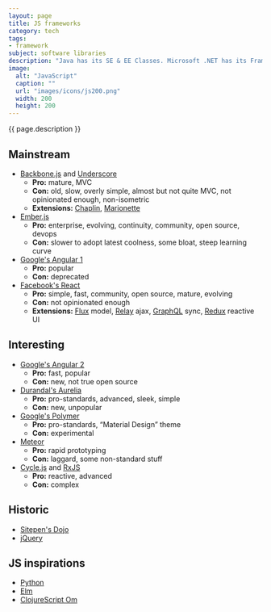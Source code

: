```yaml
---
layout: page
title: JS frameworks
category: tech
tags:
- framework
subject: software libraries
description: "Java has its SE & EE Classes. Microsoft .NET has its Framework Class Library. Ruby has its Rails. And JavaScript? has a multiverse of frameworks."
image:
  alt: "JavaScript"
  caption: ""
  url: "images/icons/js200.png"
  width: 200
  height: 200
---
```


{{ page.description }}

Mainstream
----------
* [Backbone.js](http://backbonejs.org/) and [Underscore](http://underscorejs.org/)
    * __Pro:__ mature, MVC
    * __Con:__ old, slow, overly simple, almost but not quite MVC, not opinionated enough, non-isometric
    * __Extensions:__ [Chaplin](http://chaplinjs.org/), [Marionette](http://marionettejs.com/)
* [Ember.js](http://emberjs.com/)
    * __Pro:__ enterprise, evolving, continuity, community, open source, devops
    * __Con:__ slower to adopt latest coolness, some bloat, steep learning curve
* [Google's Angular 1](https://angularjs.org/)
    * __Pro:__ popular
    * __Con:__ deprecated
* [Facebook's React](https://facebook.github.io/react/)
    * __Pro:__ simple, fast, community, open source, mature, evolving
    * __Con:__ not opinionated enough
    * __Extensions:__ [Flux](https://facebook.github.io/flux/) model, [Relay](https://facebook.github.io/relay/) ajax, [GraphQL](http://graphql.org/) sync, [Redux](http://redux.js.org/) reactive UI

Interesting
-----------
* [Google's Angular 2](https://angular.io/)
    * __Pro:__ fast, popular
    * __Con:__ new, not true open source
* [Durandal's Aurelia](http://aurelia.io/)
    * __Pro:__ pro-standards, advanced, sleek, simple
    * __Con:__ new, unpopular
* [Google's Polymer](https://www.polymer-project.org/1.0/)
    * __Pro:__ pro-standards, “Material Design” theme
    * __Con:__ experimental
* [Meteor](https://www.meteor.com/)
    * __Pro:__ rapid prototyping
    * __Con:__ laggard, some non-standard stuff
* [Cycle.js](http://cycle.js.org/) and [RxJS](http://reactivex.io/)
    * __Pro:__ reactive, advanced
    * __Con:__ complex

Historic
--------
* [Sitepen's Dojo](https://dojotoolkit.org/)
* [jQuery](https://jquery.com/)

JS inspirations
---------------
* [Python](https://www.python.org/)
* [Elm](http://elm-lang.org/)
* [ClojureScript Om](https://github.com/omcljs/om#om)
